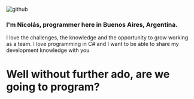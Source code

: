 ![github](https://user-images.githubusercontent.com/72466959/109037350-628eac00-76a9-11eb-8586-92507a88a510.png)

### I'm Nicolás, programmer here in Buenos Aires, Argentina.
I love the challenges, the knowledge and the opportunity to grow working as a team.
I love programming in C# and I want to be able to share my development knowledge with you
# Well without further ado, are we going to program?
